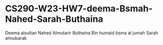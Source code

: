 # CS290-W23-HW7-deema-Bsmah-Nahed-Sarah-Buthaina
 Deema alsultan 
 Nahed Almutarir
 Buthaina Bin humaid
bsma al jumah
Sarah almubarak

